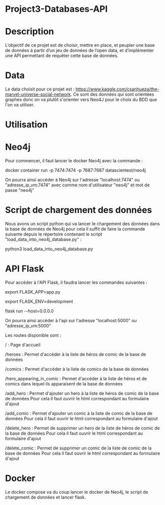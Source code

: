 # Project3-Databases-API

# Description

L’objectif de ce projet est de choisir, mettre en place, et peupler une base de données à partir d’un jeu de données de l’open data, et d’implémenter une API permettant de requêter cette base de données.

# Data 

Le data choisit pour ce projet est : https://www.kaggle.com/csanhueza/the-marvel-universe-social-network.
Ce sont des données qui sont orientées graphes donc on va plutôt s'orienter vers Neo4J pour le choix du BDD que l'on va utiliser.

# Utilisation 

# Neo4j
Pour commencer, il faut lancer le docker Neo4j avec la commande :

docker container run -p 7474:7474 -p 7687:7687 datascientest/neo4j

On pourra ainsi accéder à Neo4j sur l'adresse "localhost:7474" ou "adresse_ip_vm:7474" avec comme nom d'utilisateur "neo4j" et mot de passe "neo4j" 

# Script de chargement des données 
Nous avons un script python qui va lancer le chargement des données dans la base de données de Neo4j pour cela il suffit de faire la commande suivante depuis le répertoire contenant le script "load_data_into_neo4j_database.py" : 

python3 load_data_into_neo4j_database.py

# API Flask 

Pour accéder à l'API Flask, il faudra lancer les commandes suivantes : 

export FLASK_APP=app.py 

export FLASK_ENV=development

flask run --host=0.0.0.0

On pourra ainsi accéder à l'api sur l'adresse "localhost:5000" ou "adresse_ip_vm:5000" 

Les routes disponible sont : 

/ : Page d'accueil 

/heroes : Permet d'accéder à la liste de héros de comic de la base de données 

/comics : Permet d'accéder à la liste de comics de la base de données 

/hero_appearing_in_comic : Permet d'accéder à la liste de héros et de comics dans lequel ils apparaisent de la base de données 

/add_hero : Permet d'ajouter un hero à la liste de héros de comic de la base de données 
Pour cela il faut ouvrir le html correspondant au formulaire d'ajout

/add_comic : Permet d'ajouter un comic à la liste de comic de la base de données 
Pour cela il faut ouvrir le html correspondant au formulaire d'ajout

/delete_hero : Permet de supprimer un hero de la liste de héros de comic de la base de données 
Pour cela il faut ouvrir le html correspondant au formulaire d'ajout

/delete_comic : Permet de supprimer un comic de la liste de comic de la base de données 
Pour cela il faut ouvrir le html correspondant au formulaire d'ajout

# Docker 

Le docker compose va du coup lancer le docker de Neo4j, le script de chargement de données et lancer flask.
